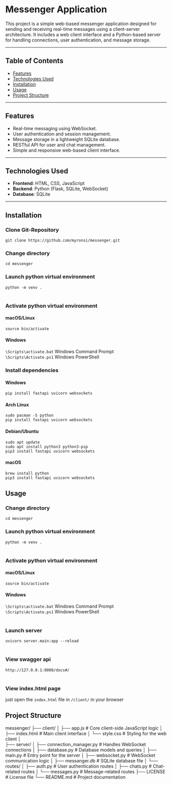 # Messenger Application

This project is a simple web-based messenger application designed for sending and receiving real-time messages using a client-server architecture. It includes a web client interface and a Python-based server for handling connections, user authentication, and message storage.

---

## Table of Contents
- [Features](#features)
- [Technologies Used](#technologies-used)
- [Installation](#installation)
- [Usage](#usage)
- [Project Structure](#project-structure)

---

## Features
- Real-time messaging using WebSocket.
- User authentication and session management.
- Message storage in a lightweight SQLite database.
- RESTful API for user and chat management.
- Simple and responsive web-based client interface.

---

## Technologies Used
- **Frontend**: HTML, CSS, JavaScript
- **Backend**: Python (Flask, SQLite, WebSocket)
- **Database**: SQLite

---

## Installation

### Clone Git-Repository
`git clone https://github.com/myronsi/messenger.git`

### Change directory
`cd messenger`


### Launch python virtual environment
`python -m venv .`
<br>
<br>

### Activate python virtual environment
#### macOS/Linux
`source bin/activate`

#### Windows
`\Scripts\activate.bat`  Windows Command Prompt<br>
`\Scripts\Activate.ps1`  Windows PowerShell

### Install dependencies

#### Windows
`pip install fastapi uvicorn websockets`

#### Arch Linux
`sudo pacman -S python`<br>
`pip install fastapi uvicorn websockets`

#### Debian/Ubuntu
`sudo apt update`<br>
`sudo apt install python3 python3-pip`<br>
`pip3 install fastapi uvicorn websockets`

#### macOS
`brew install python`<br>
`pip3 install fastapi uvicorn websockets`

## Usage

### Change directory
`cd messenger`


### Launch python virtual environment
`python -m venv .`
<br>
<br>

### Activate python virtual environment
#### macOS/Linux
`source bin/activate`

#### Windows
`\Scripts\activate.bat`  Windows Command Prompt<br>
`\Scripts\Activate.ps1`  Windows PowerShell
<br>
<br>

### Launch server
`uvicorn server.main:app --reload`
<br>
<br>

### View swagger api
`http://127.0.0.1:8000/docs#/`
<br>
<br>

### View index.html page
just open the `index.html` file in `/client/` in your browser


## Project Structure
messenger/
├── client/
│   ├── app.js             # Core client-side JavaScript logic
│   ├── index.html         # Main client interface
│   └── style.css          # Styling for the web client
│   
├── server/
│   ├── connection_manager.py  # Handles WebSocket connections
│   ├── database.py            # Database models and queries
│   ├── main.py                # Entry point for the server
│   ├── websocket.py           # WebSocket communication logic
│   ├── messanger.db           # SQLite database file
│   └── routes/
│       ├── auth.py            # User authentication routes
│       ├── chats.py           # Chat-related routes
│       └── messages.py        # Message-related routes
├── LICENSE                 # License file
└── README.md               # Project documentation
 
